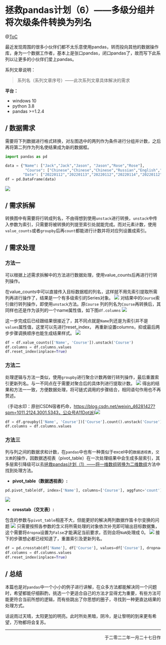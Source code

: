 # 拯救pandas计划（6）——多级分组并将次级条件转换为列名

@[ToC]()

最近发现周围的很多小伙伴们都不太乐意使用pandas，转而投向其他的数据操作库，身为一个数据工作者，基本上是张口pandas，闭口pandas了，故而写下此系列以让更多的小伙伴们爱上pandas。

系列文章说明：

> 系列名（系列文章序号）——此次系列文章具体解决的需求

**平台：**

- windows 10
- python 3.8
- pandas >=1.2.4

## / 数据需求

需要将下列数据进行格式转换，对左图选中的两列作为条件进行分组并计数，之后再将第二列作为列名使结果成为新的数据框。  

```python
import pandas as pd

data = {"Name": ["Jack","Jack","Jason", "Jason","Rose","Rose"],
         "Course": ["Chinese","Chinese","Chinese","Russian","English","English"],
        "Date": ["20220112","20220113","20220112","20220114","20220112","20220113"]}
df = pd.DataFrame(data)
```

![](https://gitee.com/kangliz/pic-drawing-bed/raw/master/picture/pandas_save/pandas_save_6_1.png)

## / 需求拆解

转换图中有需要将行转成列名，不由得想到使用`unstack`进行转换，`unstack`中传入参数为索引，只需要将被转换的列提至索引处就能完成。而对元素计数，使用`value_counts`或者`groupby`后再`count`都能进行计数并将对应列设置成索引。  

## / 需求处理

### 方法一

可以根据上述需求拆解中的方法进行数据处理，使用value_counts后再进行行转列操作。  

在value_counts中可以直接传入目标数据框的列名，这样就不用先索引提取所需列再进行操作了，结果是一个有多级索引的Series对象。
![](https://gitee.com/kangliz/pic-drawing-bed/raw/master/picture/pandas_save/pandas_save_6_2.png)
对结果中的`Course`索引做行转列操作，即使用`unstack`方法。原`Course` 列的列名为`Course`再转换后，其同样也还是作为该列的一个name属性值，如下图`df.columns`
![](https://gitee.com/kangliz/pic-drawing-bed/raw/master/picture/pandas_save/pandas_save_6_3.png)

这一步完成后已经跟结果很接近了，其不同点就是`Name`列还是为索引并不是`values`属性值，这里可以先进行reset_index， 再重新设置columns，抑或最后两步步骤调换顺序也能生成结果样式。
![](https://gitee.com/kangliz/pic-drawing-bed/raw/master/picture/pandas_save/pandas_save_6_4.png)

```python
df = df.value_counts(['Name', 'Course']).unstack('Course')
df.columns = df.columns.values
df.reset_index(inplace=True)
```

### 方法二

处理逻辑与方法一类似，使用`groupby`进行聚合计数再做行转列操作，最后重置索引更新列名。与一不同点在于需要对聚合后的具体列进行提取计数。
![](https://gitee.com/kangliz/pic-drawing-bed/raw/master/picture/pandas_save/pandas_save_6_9.png)
得出的结果和方法一一致，方便数据处理，将可链式调用的步骤结合，相同语句作用也不再赘述。    

（手动水印：原创CSDN宿者朽命，https://blog.csdn.net/weixin_46281427?spm=1011.2124.3001.5343，公众号A11Dot派)![](https://gitee.com/kangliz/pic-drawing-bed/raw/master/picture/pandas_save/pandas_save_6_5.png)

```python
df = df.groupby(['Name', 'Course'])['Course'].count().unstack('Course').reset_index()
df.columns = df.columns.values
```

### 方法三

列与列之间的数据求和计数，在`pandas`中也有一种类似于excel中的`数据透视表`，`交叉表`的操作，因数据透视表（pivot_table）在一次处理结果中会生成多层索引，其多层索引降级可以去[拯救pandas计划（1）——将一维数组转换为二维数组](https://blog.csdn.net/weixin_46281427/article/details/122344350)方法中找到处理方法。

- **pivot_table（数据透视表）:**  

```python
pd.pivot_table(df, index=['Name'], columns=['Course'], aggfunc='count')
```

![](https://gitee.com/kangliz/pic-drawing-bed/raw/master/picture/pandas_save/pandas_save_6_6.png)

- **crosstab（交叉表）:**    

包含的参数与`pivot_table`相差不大，但能更好的解决两列数据作笛卡尔变换的问题
![](https://gitee.com/kangliz/pic-drawing-bed/raw/master/picture/pandas_save/pandas_save_6_7.png)
只需要按照各参数的含义将所需处理的对象依次补充即可输出目标数据集，这个需要将`dropna`设置为`False`才能满足当前要求，否则会将`NaN`处理成 0。
![](https://gitee.com/kangliz/pic-drawing-bed/raw/master/picture/pandas_save/pandas_save_6_8.png)
接下的步骤想必都已经知道了，重置索引及更新列名。

```python
df = pd.crosstab(df['Name'], df['Course'], values=df['Course'], dropna=False, aggfunc='count')
df.columns = df.columns.values
df.reset_index(inplace=True)
```

## / 总结

本篇也是对`pandas`中一个小小的例子进行讲解，在众多方法都能解决同一个问题时，希望都能仔细斟酌，挑选一个更适合自己的方法才显得尤为重要，有些方法可能更符合当前所想的逻辑，而有些跳出了你思想的圈子，寻找到一种更直达结果的处理方式。  

话说雨过天晴，太阳更加的明亮。此时所处黑暗，阴冷，是让黎明的到来更有希望，万物都将会复苏。  

---

<p align="right">于二零二二年一月二十七日作</p>
